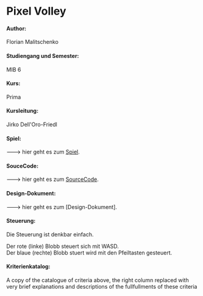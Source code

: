 # Pixel Volley

#### Author: <br>
Florian Malitschenko


#### Studiengang und Semester: <br>
MIB 6


#### Kurs:<br>
Prima


#### Kursleitung:
Jirko Dell'Oro-Friedl


#### Spiel: <br>
---> hier geht es zum [Spiel](https://swampowl.github.io/PRIMA/PixelVolley/index.html).


#### SouceCode: <br>
---> hier geht es zum [SourceCode](https://github.com/Swampowl/PRIMA/tree/master/PixelVolley/Script/Source).


#### Design-Dokument: <br>
---> hier geht es zum [Design-Dokument].


#### Steuerung: <br>

Die Steuerung ist denkbar einfach. 

Der rote (linke) Blobb steuert sich mit WASD.<br>
Der blaue (rechte) Blobb stuert wird mit den Pfeiltasten gesteuert.


#### Kriterienkatalog:<br>
A copy of the catalogue of criteria above, the right column replaced with very brief explanations and descriptions of the fullfullments of these criteria

